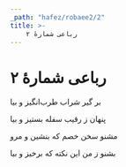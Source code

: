 ```yaml
---
_path: "hafez/robaee2/2"
title: >-
    رباعی شمارهٔ ۲
---
```

# رباعی شمارهٔ ۲

<div class="b" id="bn1"><div class="m1"><p>بر گیر شراب طرب‌انگیز و بیا</p></div>
<div class="m2"><p>پنهان ز رقیب سفله بستیز و بیا</p></div></div>
<div class="b" id="bn2"><div class="m1"><p>مشنو سخن خصم که بنشین و مرو</p></div>
<div class="m2"><p>بشنو ز من این نکته که برخیز و بیا</p></div></div>
